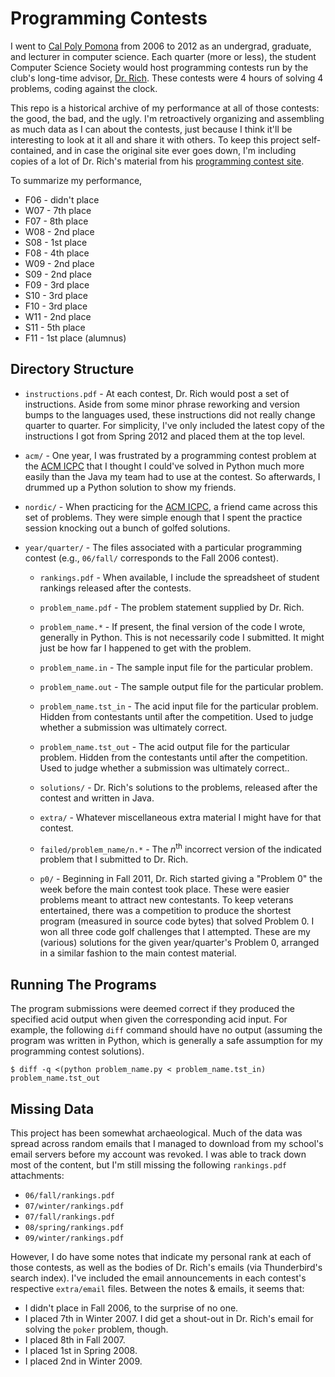 # Programming Contests

I went to [Cal Poly Pomona](http://www.csupomona.edu/) from 2006 to 2012 as an undergrad, graduate, and lecturer in computer science.  Each quarter (more or less), the student Computer Science Society would host programming contests run by the club's long-time advisor, [Dr. Rich](http://www.csupomona.edu/~carich/).  These contests were 4 hours of solving 4 problems, coding against the clock.

This repo is a historical archive of my performance at all of those contests: the good, the bad, and the ugly.  I'm retroactively organizing and assembling as much data as I can about the contests, just because I think it'll be interesting to look at it all and share it with others.  To keep this project self-contained, and in case the original site ever goes down, I'm including copies of a lot of Dr. Rich's material from his [programming contest site](http://www.csupomona.edu/~carich/programming_contests/).

To summarize my performance,

* F06 - didn't place
* W07 - 7th place
* F07 - 8th place
* W08 - 2nd place
* S08 - 1st place
* F08 - 4th place
* W09 - 2nd place
* S09 - 2nd place
* F09 - 3rd place
* S10 - 3rd place
* F10 - 3rd place
* W11 - 2nd place
* S11 - 5th place
* F11 - 1st place (alumnus)

## Directory Structure

* `instructions.pdf` - At each contest, Dr. Rich would post a set of instructions.  Aside from some minor phrase reworking and version bumps to the languages used, these instructions did not really change quarter to quarter.  For simplicity, I've only included the latest copy of the instructions I got from Spring 2012 and placed them at the top level.

* `acm/` - One year, I was frustrated by a programming contest problem at the [ACM ICPC](http://icpc.baylor.edu/) that I thought I could've solved in Python much more easily than the Java my team had to use at the contest.  So afterwards, I drummed up a Python solution to show my friends.

* `nordic/` - When practicing for the [ACM ICPC](http://icpc.baylor.edu/), a friend came across this set of problems.  They were simple enough that I spent the practice session knocking out a bunch of golfed solutions.

* `year/quarter/` - The files associated with a particular programming contest (e.g., `06/fall/` corresponds to the Fall 2006 contest).

  * `rankings.pdf` - When available, I include the spreadsheet of student rankings released after the contests.

  * `problem_name.pdf` - The problem statement supplied by Dr. Rich.

  * `problem_name.*` - If present, the final version of the code I wrote, generally in Python.  This is not necessarily code I submitted.  It might just be how far I happened to get with the problem.

  * `problem_name.in` - The sample input file for the particular problem.

  * `problem_name.out` - The sample output file for the particular problem.

  * `problem_name.tst_in` - The acid input file for the particular problem.  Hidden from contestants until after the competition.  Used to judge whether a submission was ultimately correct.

  * `problem_name.tst_out` - The acid output file for the particular problem.  Hidden from the contestants until after the competition.  Used to judge whether a submission was ultimately correct..

  * `solutions/` - Dr. Rich's solutions to the problems, released after the contest and written in Java.

  * `extra/` - Whatever miscellaneous extra material I might have for that contest.

  * `failed/problem_name/n.*` - The _n_<sup>th</sup> incorrect version of the indicated problem that I submitted to Dr. Rich.

  * `p0/` - Beginning in Fall 2011, Dr. Rich started giving a "Problem 0" the week before the main contest took place.  These were easier problems meant to attract new contestants.  To keep veterans entertained, there was a competition to produce the shortest program (measured in source code bytes) that solved Problem 0.  I won all three code golf challenges that I attempted.  These are my (various) solutions for the given year/quarter's Problem 0, arranged in a similar fashion to the main contest material.

## Running The Programs

The program submissions were deemed correct if they produced the specified acid output when given the corresponding acid input.  For example, the following `diff` command should have no output (assuming the program was written in Python, which is generally a safe assumption for my programming contest solutions).

```
$ diff -q <(python problem_name.py < problem_name.tst_in) problem_name.tst_out
```

## Missing Data

This project has been somewhat archaeological.  Much of the data was spread across random emails that I managed to download from my school's email servers before my account was revoked.  I was able to track down most of the content, but I'm still missing the following `rankings.pdf` attachments:

* `06/fall/rankings.pdf`
* `07/winter/rankings.pdf`
* `07/fall/rankings.pdf`
* `08/spring/rankings.pdf`
* `09/winter/rankings.pdf`

However, I do have some notes that indicate my personal rank at each of those contests, as well as the bodies of Dr. Rich's emails (via Thunderbird's search index).  I've included the email announcements in each contest's respective `extra/email` files.  Between the notes & emails, it seems that:

* I didn't place in Fall 2006, to the surprise of no one.
* I placed 7th in Winter 2007.  I did get a shout-out in Dr. Rich's email for solving the `poker` problem, though.
* I placed 8th in Fall 2007.
* I placed 1st in Spring 2008.
* I placed 2nd in Winter 2009.
